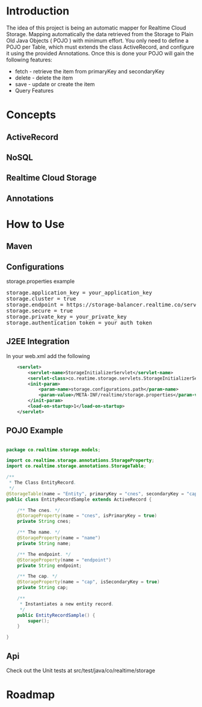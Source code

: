 <h1>Introduction</h1>

The idea of this project is being an automatic mapper for Realtime Cloud Storage. Mapping automatically the data retrieved from the Storage to Plain Old Java Objects ( POJO ) with minimum effort. You only need to define a POJO per Table, which must extends the class ActiveRecord, and configure it using the provided Annotations. Once this is done your POJO will gain the following features:

<ul>
  <li>fetch - retrieve the item from primaryKey and secondaryKey</li>
  <li>delete - delete the item</li>
  <li>save - update or create the item</li>
  <li>Query Features</li>
</ul>

<h1>Concepts</h1>

<h2>ActiveRecord</h2>

<h2>NoSQL</h2>

<h2>Realtime Cloud Storage</h2>

<h2>Annotations</h2>

<h1>How to Use</h1>

<h2>Maven</h2>

<h2>Configurations</h2>

storage.properties example

<pre>
storage.application_key = your_application_key                            # mandatory
storage.cluster = true                                                    # mandatory
storage.endpoint = https://storage-balancer.realtime.co/server/ssl/1.0    # mandatory
storage.secure = true                                                     # optional
storage.private_key = your_private_key                                    # optional
storage.authentication_token = your_auth_token                            # if secure true
</pre>

<h2>J2EE Integration</h2>

In your web.xml add the following

```xml
    <servlet>
        <servlet-name>StorageInitializerServlet</servlet-name>
        <servlet-class>co.reatime.storage.servlets.StorageInitializerServlet</servlet-class>
        <init-param>
            <param-name>storage.configurations.path</param-name>
            <param-value>/META-INF/realtime/storage.properties</param-value>
        </init-param>
        <load-on-startup>1</load-on-startup>
    </servlet> 
```
</pre>

<h2>POJO Example</h2> 

```java

package co.realtime.storage.models;

import co.realtime.storage.annotations.StorageProperty;
import co.realtime.storage.annotations.StorageTable;

/**
 * The Class EntityRecord.
 */
@StorageTable(name = "Entity", primaryKey = "cnes", secondaryKey = "cap")
public class EntityRecordSample extends ActiveRecord {

    /** The cnes. */
    @StorageProperty(name = "cnes", isPrimaryKey = true)
    private String cnes;

    /** The name. */
    @StorageProperty(name = "name")
    private String name;

    /** The endpoint. */
    @StorageProperty(name = "endpoint")
    private String endpoint;

    /** The cap. */
    @StorageProperty(name = "cap", isSecondaryKey = true)
    private String cap;

    /**
     * Instantiates a new entity record.
     */
    public EntityRecordSample() {
        super();
    }

}


```

<h2>Api</h2>

Check out the Unit tests at src/test/java/co/realtime/storage

<h1>Roadmap</h1>
